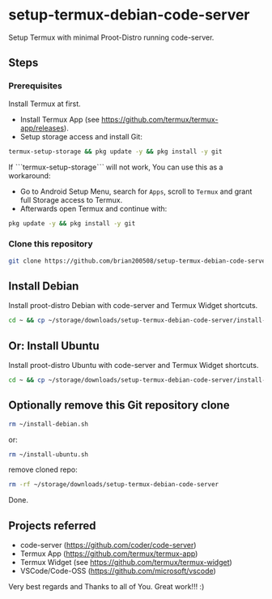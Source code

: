 # setup-termux-debian-code-server
Setup Termux with minimal Proot-Distro running code-server.

## Steps
### Prerequisites
Install Termux at first.
- Install Termux App (see https://github.com/termux/termux-app/releases).
- Setup storage access and install Git:

```bash
termux-setup-storage && pkg update -y && pkg install -y git
```

If ˋˋˋtermux-setup-storageˋˋˋ will not work, You can use this as a workaround:
- Go to Android Setup Menu, search for ```Apps```, scroll to ```Termux``` and grant full Storage access to Termux.
- Afterwards open Termux and continue with:
```bash
pkg update -y && pkg install -y git
```

### Clone this repository
```bash
git clone https://github.com/brian200508/setup-termux-debian-code-server ~/storage/downloads/setup-termux-debian-code-server
```

## Install Debian
Install proot-distro Debian with code-server and Termux Widget shortcuts.

```bash
cd ~ && cp ~/storage/downloads/setup-termux-debian-code-server/install-debian.sh . &&  chmod +x ~/install-debian.sh && ./install-debian.sh
```

## Or: Install Ubuntu
Install proot-distro Ubuntu with code-server and Termux Widget shortcuts.

```bash
cd ~ && cp ~/storage/downloads/setup-termux-debian-code-server/install-ubuntu.sh . &&  chmod +x ~/install-ubuntu.sh && ./install-ubuntu.sh
```

## Optionally remove this Git repository clone

```bash
rm ~/install-debian.sh
```

or:
```bash
rm ~/install-ubuntu.sh
```

remove cloned repo:
```bash
rm -rf ~/storage/downloads/setup-termux-debian-code-server
```

Done.

## Projects referred
 - code-server (https://github.com/coder/code-server)
 - Termux App (https://github.com/termux/termux-app)
 - Termux Widget (see https://github.com/termux/termux-widget)
 - VSCode/Code-OSS (https://github.com/microsoft/vscode)

Very best regards and Thanks to all of You. Great work!!! :)
